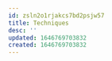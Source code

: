 ```yaml
---
id: zsln2o1rjakcs7bd2psjw57
title: Techniques
desc: ''
updated: 1646769703832
created: 1646769703832
---
```


